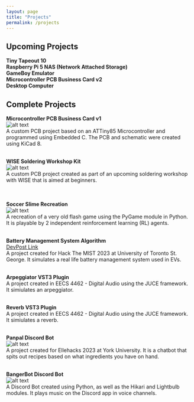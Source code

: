 ```yaml
---
layout: page
title: "Projects"
permalink: /projects
---
```


## Upcoming Projects
**Tiny Tapeout 10** <br/>
**Raspberry Pi 5 NAS (Network Attached Storage)** <br/>
**GameBoy Emulator** <br/>
**Microcontroller PCB Business Card v2** <br/>
**Desktop Computer** <br/>

## Complete Projects
**Microcontroller PCB Business Card v1**
<br/> ![alt text](https://github.com/user-attachments/assets/ebbc5b6c-ed05-4e79-85da-af9b208fcdcf
 "PCB Business Card")
<br/>
A custom PCB project based on an ATTiny85 Microcontroller and programmed using Embedded C. The PCB and schematic were created using KiCad 8. 
<br/>
<br/>

**WISE Soldering Workshop Kit**
<br/> ![alt text](https://github.com/user-attachments/assets/2cf58a56-a75b-4676-9226-4b1fb36f42fe
 "WISE Soldering Workshop Kit")
<br/>
A custom PCB project created as part of an upcoming soldering workshop with WISE that is aimed at beginners.  
<br/>
<br/>

**Soccer Slime Recreation**
<br/> ![alt text](https://github.com/user-attachments/assets/90c05d8f-439b-41f2-ad51-a194010e80df
 "Soccer Slime Recreation")
<br/>
A recreation of a very old flash game using the PyGame module in Python. It is playable by 2 independent reinforcement learning (RL) agents. 
<br/>
<br/>


**Battery Management System Algorithm**
<br/> [DevPost Link](https://devpost.com/software/battery-management-algorithm)
<br/>
A project created for Hack The MIST 2023 at University of Toronto St. George. It simulates a real life battery management system used in EVs.
<br/>
<br/>

**Arpeggiator VST3 Plugin**
<br/>
A project created in EECS 4462 - Digital Audio using the JUCE framework. It simiulates an arpeggiator.
<br/>
<br/>

**Reverb VST3 Plugin**
<br/> A project created in EECS 4462 - Digital Audio using the JUCE framework. It simiulates a reverb.
<br/>
<br/>

**Panpal Discord Bot**
<br/> ![alt text](https://github.com/user-attachments/assets/2017c530-34e9-4237-b749-975ef45a9078
 "PanPal Discord Bot Profile")
<br/>
A project created for Ellehacks 2023 at York University. It is a chatbot that spits out recipes based on what ingredients you have on hand. 
<br/>
<br/>

**BangerBot Discord Bot**
<br/> ![alt text](https://github.com/user-attachments/assets/23ea90bb-345a-45f2-acb3-370d970b27a2
 "BangerBot Discord Bot Profile")
 <br/>
A Discord Bot created using Python, as well as the Hikari and Lightbulb modules. It plays music on the Discord app in voice channels. 
